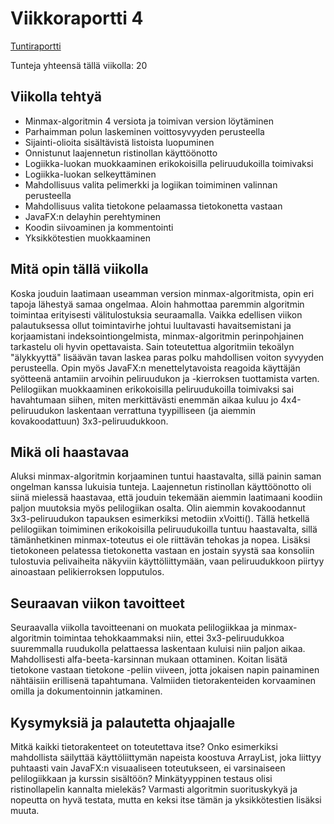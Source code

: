 # Viikkoraportti 4

[Tuntiraportti](https://github.com/heidihas/tira-harjoitustyo/blob/master/Dokumentaatio/Tuntiraportti.md)

Tunteja yhteensä tällä viikolla: 20

## Viikolla tehtyä
- Minmax-algoritmin 4 versiota ja toimivan version löytäminen
- Parhaimman polun laskeminen voittosyvyyden perusteella
- Sijainti-olioita sisältävistä listoista luopuminen
- Onnistunut laajennetun ristinollan käyttöönotto
- Logiikka-luokan muokkaaminen erikokoisilla peliruudukoilla toimivaksi
- Logiikka-luokan selkeyttäminen
- Mahdollisuus valita pelimerkki ja logiikan toimiminen valinnan perusteella
- Mahdollisuus valita tietokone pelaamassa tietokonetta vastaan
- JavaFX:n delayhin perehtyminen
- Koodin siivoaminen ja kommentointi
- Yksikkötestien muokkaaminen

## Mitä opin tällä viikolla
Koska jouduin laatimaan useamman version minmax-algoritmista, opin eri tapoja lähestyä samaa ongelmaa. Aloin hahmottaa paremmin algoritmin toimintaa erityisesti välitulostuksia seuraamalla. Vaikka edellisen viikon palautuksessa ollut toimintavirhe johtui luultavasti havaitsemistani ja korjaamistani indeksointiongelmista, minmax-algoritmin perinpohjainen tarkastelu oli hyvin opettavaista. Sain toteutettua algoritmiin tekoälyn "älykkyyttä" lisäävän tavan laskea paras polku mahdollisen voiton syvyyden perusteella. Opin myös JavaFX:n menettelytavoista reagoida käyttäjän syötteenä antamiin arvoihin peliruudukon ja -kierroksen tuottamista varten. Pelilogiikan muokkaaminen erikokoisilla peliruudukoilla toimivaksi sai havahtumaan siihen, miten merkittävästi enemmän aikaa kuluu jo 4x4-peliruudukon laskentaan verrattuna tyypilliseen (ja aiemmin kovakoodattuun) 3x3-peliruudukkoon.

## Mikä oli haastavaa
Aluksi minmax-algoritmin korjaaminen tuntui haastavalta, sillä painin saman ongelman kanssa lukuisia tunteja. Laajennetun ristinollan käyttöönotto oli siinä mielessä haastavaa, että jouduin tekemään aiemmin laatimaani koodiin paljon muutoksia myös pelilogiikan osalta. Olin aiemmin kovakoodannut 3x3-peliruudukon tapauksen esimerkiksi metodiin xVoitti(). Tällä hetkellä pelilogiikan toimiminen erikokoisilla peliruudukoilla tuntuu haastavalta, sillä tämänhetkinen minmax-toteutus ei ole riittävän tehokas ja nopea. Lisäksi tietokoneen pelatessa tietokonetta vastaan en jostain syystä saa konsoliin tulostuvia pelivaiheita näkyviin käyttöliittymään, vaan peliruudukkoon piirtyy ainoastaan pelikierroksen lopputulos.

## Seuraavan viikon tavoitteet
Seuraavalla viikolla tavoitteenani on muokata pelilogiikkaa ja minmax-algoritmin toimintaa tehokkaammaksi niin, ettei 3x3-peliruudukkoa suuremmalla ruudukolla pelattaessa laskentaan kuluisi niin paljon aikaa. Mahdollisesti alfa-beeta-karsinnan mukaan ottaminen. Koitan lisätä tietokone vastaan tietokone -peliin viiveen, jotta jokaisen napin painaminen nähtäisiin erillisenä tapahtumana. Valmiiden tietorakenteiden korvaaminen omilla ja dokumentoinnin jatkaminen.

## Kysymyksiä ja palautetta ohjaajalle
Mitkä kaikki tietorakenteet on toteutettava itse? Onko esimerkiksi mahdollista säilyttää käyttöliittymän napeista koostuva ArrayList, joka liittyy puhtaasti vain JavaFX:n visuaaliseen toteutukseen, ei varsinaiseen pelilogiikkaan ja kurssin sisältöön? Minkätyyppinen testaus olisi ristinollapelin kannalta mielekäs? Varmasti algoritmin suorituskykyä ja nopeutta on hyvä testata, mutta en keksi itse tämän ja yksikkötestien lisäksi muuta.
